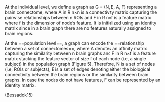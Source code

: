 At the individual level, we define a graph as G = (N, E, A, F) representing a brain connectome, where A in R n×n is a connectivity matrix capturing the pairwise relationships between n ROIs and F in R n×f is a feature matrix where f is the dimension of node’s feature. It is initialized using an identity matrix since in a brain graph there are no features naturally assigned to brain regions. 

At the ==population level==, a graph can encode the ==relationship between a set of connectomes==, where A denotes an affinity matrix capturing the similarity between n brain graphs and F in R n×f is a feature matrix stacking the feature vector of size f of each node (i.e, a single subject) in the population graph (Figure 5). Therefore, N is a set of nodes (i.e, ROIs or subjects), E is a set of edges denoting either the biological connectivity between the brain regions or the similarity between brain graphs. In case the nodes do not have features, F can be represented by an identity matrix.

(Bessadok15)

